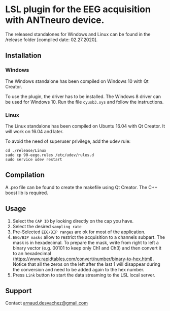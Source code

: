 # LSL plugin for the EEG acquisition with ANTneuro device.

The released standalones for Windows and Linux can be found in the /release folder        [compiled date: 02.27.2020].

## Installation
### Windows
The Windows standalone has been compiled on Windows 10 with Qt Creator.

To use the plugin, the driver has to be installed. The Windows 8 driver can be used for Windows 10. 
Run the file ```cyusb3.sys``` and follow the instructions.

### Linux
The Linux standalone has been compiled on Ubuntu 16.04 with Qt Creator. It will work on 16.04 and later.

To avoid the need of superuser privilege, add the udev rule:
```
cd ./release/Linux
sudo cp 90-eego.rules /etc/udev/rules.d
sudo service udev restart
```

## Compilation
A .pro file can be found to create the makefile using Qt Creator. The C++ boost lib is required.

## Usage
1. Select the ```CAP ID``` by looking directly on the cap you have. 
2. Select the desired ```sampling rate```
3. Pre-Selected ```EEG/BIP ranges``` are ok for most of the application.  
4. ```EEG/BIP masks``` allow to restrict the acquisition to a channels subpart. The mask is in hexadecimal. To prepare the mask, write from right to left a binary vector (e.g. 00101 to keep only Ch1 and Ch3) and then convert it to an hexadecimal (<https://www.rapidtables.com/convert/number/binary-to-hex.html>). Notice that all the zeros on the left after the last 1 will disappear during the conversion and need to be added again to the hex number.
5. Press ```Link``` button to start the data streaming to the LSL local server.

## Support
Contact <arnaud.desvachez@gmail.com>
